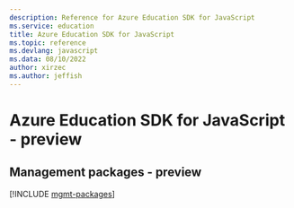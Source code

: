 ```yaml
---
description: Reference for Azure Education SDK for JavaScript
ms.service: education
title: Azure Education SDK for JavaScript
ms.topic: reference
ms.devlang: javascript
ms.data: 08/10/2022
author: xirzec
ms.author: jeffish
---
```

# Azure Education SDK for JavaScript - preview

## Management packages - preview
[!INCLUDE [mgmt-packages](education-mgmt-index.md)]